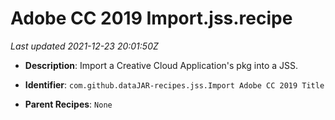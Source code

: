 # Adobe CC 2019 Import.jss.recipe

_Last updated 2021-12-23 20:01:50Z_

- **Description**: Import a Creative Cloud Application's pkg into a JSS.

- **Identifier**: `com.github.dataJAR-recipes.jss.Import Adobe CC 2019 Title`

- **Parent Recipes**: `None`

